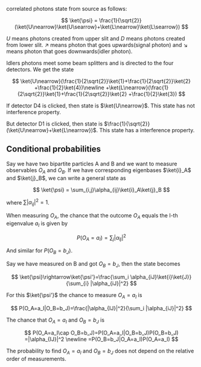 

correlated photons state from source as follows:

$$
\ket{\psi} = \frac{1}{\sqrt{2}}(\ket{U\nearrow}\ket{U\searrow}+\ket{L\nearrow}\ket{L\searrow})
$$

$U$ means photons created from upper slit and $D$ means photons created from lower slit. $\nearrow$ means photon that goes upwards(signal photon) and $\searrow$ means photon that goes downwards(idler photon).

Idlers photons meet some beam splitters and is directed to the four detectors. We get the state

$$
\ket{U\nearrow}(\frac{1}{2\sqrt{2}}\ket{1}+\frac{1}{2\sqrt{2}}\ket{2} +\frac{1}{2}\ket{4})\newline
+\ket{L\nearrow}(\frac{1}{2\sqrt{2}}\ket{1}+\frac{1}{2\sqrt{2}}\ket{2} +\frac{1}{2}\ket{3})
$$

If detector D4 is clicked, then state is $\ket{U\nearrow}$. This state has not interference property. 

But detector D1 is clicked, then state is $\frac{1}{\sqrt{2}}(\ket{U\nearrow}+\ket{L\nearrow})$. This state has a interference property.


## Conditional probabilities

Say we have two bipartite particles A and B and we want to measure observables $O_A$ and $O_B$. If we have corresponding eigenbases $\ket{i}_A$ and $\ket{j}_B$, we can write a general state as 

$$
\ket{\psi} = \sum_{i,j}\alpha_{ij}\ket{i}_A\ket{j}_B
$$

where $\sum|\alpha_{ij}|^2=1$.

When measuring $O_A$, the chance that the outcome $O_A$ equals the I-th eigenvalue $a_I$ is given by 

$$
P(O_A = a_I) = \sum_{j}|\alpha_{Ij}|^2
$$

And similar for $P(O_B = b_J)$. 

Say we have measured on B and got $O_B=b_J$, then the state becomes 

$$
\ket{\psi}\rightarrow\ket{\psi'}=\frac{\sum_i \alpha_{iJ}\ket{i}\ket{J}}{\sum_{i} |\alpha_{iJ}|^2}
$$

For this $\ket{\psi'}$ the chance to measure $O_A=a_I$ is 

$$
P(O_A=a_I|O_B=b_J)=\frac{|\alpha_{IJ}|^2}{\sum_i |\alpha_{iJ}|^2}
$$

The chance that $O_A=a_I$ and $O_B=b_J$ is

$$
P(O_A=a_I\cap O_B=b_J)=P(O_A=a_I|O_B=b_J)P(O_B=b_J) =|\alpha_{IJ}|^2 \newline
=P(O_B=b_J|O_A=a_I)P(O_A=a_I)
$$

The probability to find $O_A=a_I$ and $O_B=b_J$ does not depend on the relative order of measurements.